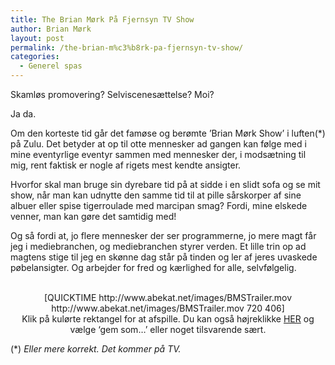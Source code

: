 ```yaml
---
title: The Brian Mørk På Fjernsyn TV Show
author: Brian Mørk
layout: post
permalink: /the-brian-m%c3%b8rk-pa-fjernsyn-tv-show/
categories:
  - Generel spas
---
```

Skamløs promovering? Selviscenesættelse? Moi?

Ja da.

Om den korteste tid går det famøse og berømte ’Brian Mørk Show’ i luften(*) på Zulu. Det betyder at op til otte mennesker ad gangen kan følge med i mine eventyrlige eventyr sammen med mennesker der, i modsætning til mig, rent faktisk er nogle af rigets mest kendte ansigter.  
<!--more-->

  
Hvorfor skal man bruge sin dyrebare tid på at sidde i en slidt sofa og se mit show, når man kan udnytte den samme tid til at pille sårskorper af sine albuer eller spise tigerroulade med marcipan smag? Fordi, mine elskede venner, man kan gøre det samtidig med!

Og så fordi at, jo flere mennesker der ser programmerne, jo mere magt får jeg i mediebranchen, og mediebranchen styrer verden. Et lille trin op ad magtens stige til jeg en skønne dag står på tinden og ler af jeres uvaskede pøbelansigter. Og arbejder for fred og kærlighed for alle, selvfølgelig. 

<center>
  <br /> [QUICKTIME http://www.abekat.net/images/BMSTrailer.mov http://www.abekat.net/images/BMSTrailer.mov 720 406]<br /> Klik på kulørte rektangel for at afspille. Du kan også højreklikke <a href="http://www.abekat.net/images/BMSTrailer.mov">HER</a> og vælge ‘gem som…’ eller noget tilsvarende sært.<br />
</center>

(*) *Eller mere korrekt. Det kommer på TV.*